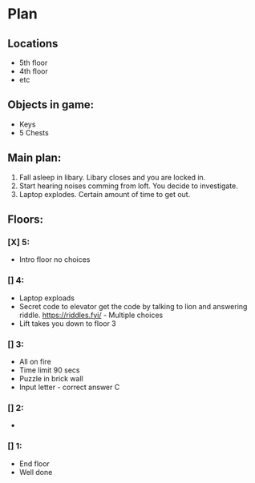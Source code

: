 # Plan
## Locations
* 5th floor
* 4th floor
* etc
## Objects in game:
* Keys
* 5 Chests
## Main plan:
1. Fall asleep in libary. Libary closes and you are locked in.
2. Start hearing noises comming from loft. You decide to investigate.
3. Laptop explodes. Certain amount of time to get out.
## Floors:
### [X] 5:
* Intro floor no choices
### [] 4:
* Laptop exploads
* Secret code to elevator get the code by talking to lion and answering riddle.
https://riddles.fyi/ - Multiple choices
* Lift takes you down to floor 3
### [] 3:
* All on fire
* Time limit 90 secs
* Puzzle in brick wall
* Input letter - correct answer C

### [] 2:
* 
### [] 1:
* End floor
* Well done
